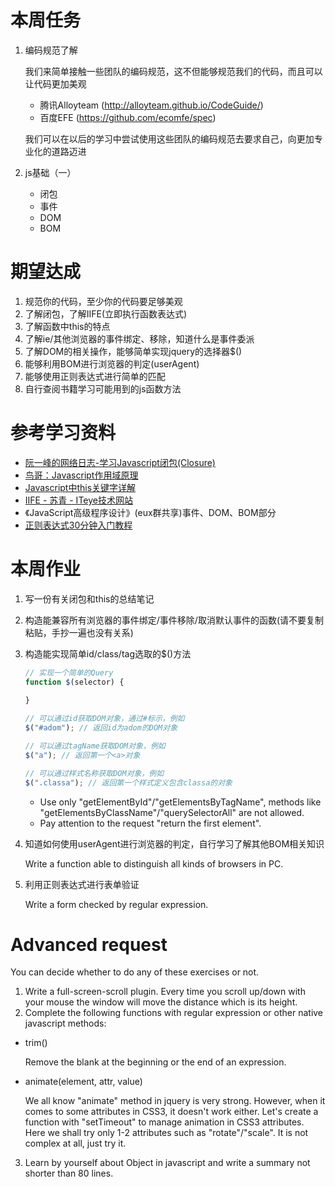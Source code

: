 # 本周任务
1. 编码规范了解

    我们来简单接触一些团队的编码规范，这不但能够规范我们的代码，而且可以让代码更加美观

    - 腾讯Alloyteam (http://alloyteam.github.io/CodeGuide/)
    - 百度EFE (https://github.com/ecomfe/spec)
    
    我们可以在以后的学习中尝试使用这些团队的编码规范去要求自己，向更加专业化的道路迈进

2. js基础（一）
    - 闭包
    - 事件
    - DOM
    - BOM

# 期望达成
1. 规范你的代码，至少你的代码要足够美观
2. 了解闭包，了解IIFE(立即执行函数表达式)
3. 了解函数中this的特点
4. 了解ie/其他浏览器的事件绑定、移除，知道什么是事件委派
5. 了解DOM的相关操作，能够简单实现jquery的选择器$()
6. 能够利用BOM进行浏览器的判定(userAgent)
7. 能够使用正则表达式进行简单的匹配
8. 自行查阅书籍学习可能用到的js函数方法

# 参考学习资料
- [阮一峰的网络日志-学习Javascript闭包(Closure)](http://www.ruanyifeng.com/blog/2009/08/learning_javascript_closures.html)
- [鸟哥：Javascript作用域原理](http://www.laruence.com/2009/05/28/863.html)
- [Javascript中this关键字详解](http://www.cnblogs.com/justany/archive/2012/11/01/the_keyword_this_in_javascript.html)
- [IIFE - 苏青 - ITeye技术网站](http://suqing.iteye.com/blog/1981591/)
- 《JavaScript高级程序设计》(eux群共享)事件、DOM、BOM部分
- [正则表达式30分钟入门教程](http://www.jb51.net/tools/zhengze.html)

# 本周作业
1. 写一份有关闭包和this的总结笔记
2. 构造能兼容所有浏览器的事件绑定/事件移除/取消默认事件的函数(请不要复制粘贴，手抄一遍也没有关系)
3. 构造能实现简单id/class/tag选取的$()方法
    ```javascript
    // 实现一个简单的Query
    function $(selector) {
        
    }
    
    // 可以通过id获取DOM对象，通过#标示，例如
    $("#adom"); // 返回id为adom的DOM对象
    
    // 可以通过tagName获取DOM对象，例如
    $("a"); // 返回第一个<a>对象
    
    // 可以通过样式名称获取DOM对象，例如
    $(".classa"); // 返回第一个样式定义包含classa的对象
    ```
    - Use only "getElementById"/"getElementsByTagName", methods like "getElementsByClassName"/"querySelectorAll" are not allowed.
    - Pay attention to the request "return the first element".
4. 知道如何使用userAgent进行浏览器的判定，自行学习了解其他BOM相关知识
   
    Write a function able to distinguish all kinds of browsers in PC.
5. 利用正则表达式进行表单验证

    Write a form checked by regular expression.

# Advanced request
You can decide whether to do any of these exercises or not.

1. Write a full-screen-scroll plugin. Every time you scroll up/down with your mouse the window will move the distance which is its height.
2. Complete the following functions with regular expression or other native javascript methods:
  - trim()
  
    Remove the blank at the beginning or the end of an expression.
  - animate(element, attr, value)
  
    We all know "animate" method in jquery is very strong. However, when it comes to some attributes in CSS3, it doesn't work either. Let's create a function with "setTimeout" to manage animation in CSS3 attributes. Here we shall try only 1-2 attributes such as "rotate"/"scale". It is not complex at all, just try it.
3. Learn by yourself about Object in javascript and write a summary not shorter than 80 lines.
